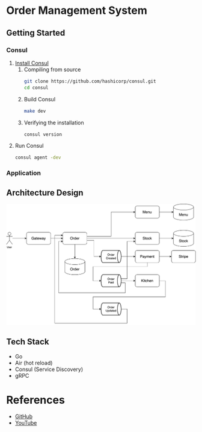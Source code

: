 # Order Management System

## Getting Started

### Consul

1. [Install Consul](https://developer.hashicorp.com/consul/docs/install)
   1. Compiling from source
      ```sh
      git clone https://github.com/hashicorp/consul.git
      cd consul
      ```
   2. Build Consul
      ```sh
      make dev
      ```
   3. Verifying the installation
      ```sh
      consul version
      ```
2. Run Consul
   ```sh
   consul agent -dev
   ```

### Application

## Architecture Design

![order management system](images/oms.svg)

## Tech Stack

- Go
- Air (hot reload)
- Consul (Service Discovery)
- gRPC

# References

- [GitHub](https://github.com/sikozonpc/oms-repo/blob/main/gateway/main.go)
- [YouTube](https://youtu.be/KdnxzgSNLTU?si=sBJAgPfzgljNM8kH)
